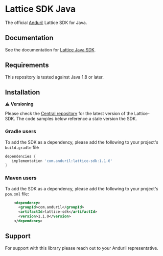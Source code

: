 # Lattice SDK Java

The official [Anduril](https://www.anduril.com/) Lattice SDK for Java.

## Documentation

See the documentation for [Lattice Java SDK](https://docs.anduril.com/sdks/java).

## Requirements

This repository is tested against Java 1.8 or later. 

## Installation

⚠️ **Versioning**

Please check the [Central repository](https://central.sonatype.com/artifact/com.anduril/lattice-sdk) for the latest version of the Lattice-SDK. The code samples below reference a stale version the SDK.

### Gradle users

To add the SDK as a dependency, please add the following to your project's `build.gradle` file

```gradle
dependencies {
   implementation 'com.anduril:lattice-sdk:1.1.0'
}
```

### Maven users

To add the SDK as a dependency, please add the following to your project's `pom.xml` file:

```xml
    <dependency>
      <groupId>com.anduril</groupId>
      <artifactId>lattice-sdk</artifactId>
      <version>1.1.0</version>
    </dependency>
```
## Support

For support with this library please reach out to your Anduril representative.
